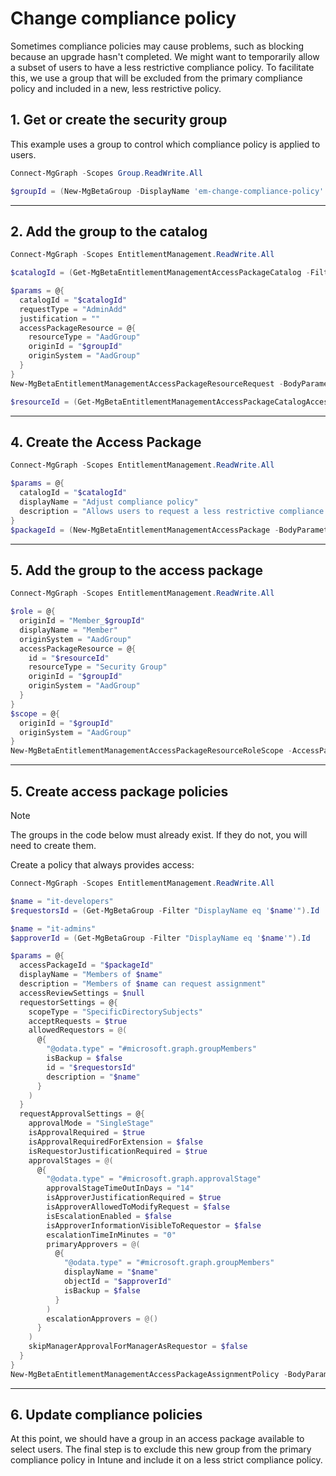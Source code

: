 # Change compliance policy

Sometimes compliance policies may cause problems, such as blocking because an upgrade hasn't completed. We might want to temporarily allow a subset of users to have a less restrictive compliance policy. To facilitate this, we use a group that will be excluded from the primary compliance policy and included in a new, less restrictive policy.

## 1. Get or create the security group

This example uses a group to control which compliance policy is applied to users.

```powershell
Connect-MgGraph -Scopes Group.ReadWrite.All

$groupId = (New-MgBetaGroup -DisplayName 'em-change-compliance-policy' -MailEnabled:$False  -MailNickName 'em-change-compliance-policy' -SecurityEnabled).Id

```

---

## 2. Add the group to the catalog

```powershell
Connect-MgGraph -Scopes EntitlementManagement.ReadWrite.All

$catalogId = (Get-MgBetaEntitlementManagementAccessPackageCatalog -Filter "DisplayName eq 'General'").Id

$params = @{
  catalogId = "$catalogId"
  requestType = "AdminAdd"
  justification = ""
  accessPackageResource = @{
    resourceType = "AadGroup"
    originId = "$groupId"
    originSystem = "AadGroup"
  }
}
New-MgBetaEntitlementManagementAccessPackageResourceRequest -BodyParameter $params

$resourceId = (Get-MgBetaEntitlementManagementAccessPackageCatalogAccessPackageResource -AccessPackageCatalogId $catalogId -Filter "originId eq '$groupId'").Id

```

---

## 4. Create the Access Package

```powershell
Connect-MgGraph -Scopes EntitlementManagement.ReadWrite.All

$params = @{
  catalogId = "$catalogId"
  displayName = "Adjust compliance policy"
  description = "Allows users to request a less restrictive compliance policy"
}
$packageId = (New-MgBetaEntitlementManagementAccessPackage -BodyParameter $params).Id

```

---

## 5. Add the group to the access package

```powershell
Connect-MgGraph -Scopes EntitlementManagement.ReadWrite.All

$role = @{
  originId = "Member_$groupId"
  displayName = "Member"
  originSystem = "AadGroup"
  accessPackageResource = @{
    id = "$resourceId"
    resourceType = "Security Group"
    originId = "$groupId"
    originSystem = "AadGroup"
  }
}
$scope = @{
  originId = "$groupId"
  originSystem = "AadGroup"
}
New-MgBetaEntitlementManagementAccessPackageResourceRoleScope -AccessPackageId $packageId -AccessPackageResourceRole $role -AccessPackageResourceScope $scope

```

---

## 5. Create access package policies

> [!NOTE]
> The groups in the code below must already exist. If they do not, you will need to create them.

Create a policy that always provides access:
```powershell
Connect-MgGraph -Scopes EntitlementManagement.ReadWrite.All

$name = "it-developers"
$requestorsId = (Get-MgBetaGroup -Filter "DisplayName eq '$name'").Id

$name = "it-admins"
$approverId = (Get-MgBetaGroup -Filter "DisplayName eq '$name'").Id

$params = @{
  accessPackageId = "$packageId"
  displayName = "Members of $name"
  description = "Members of $name can request assignment"
  accessReviewSettings = $null
  requestorSettings = @{
    scopeType = "SpecificDirectorySubjects"
    acceptRequests = $true
    allowedRequestors = @(
      @{
        "@odata.type" = "#microsoft.graph.groupMembers"
        isBackup = $false
        id = "$requestorsId"
        description = "$name"
      }
    )
  }
  requestApprovalSettings = @{
    approvalMode = "SingleStage"
    isApprovalRequired = $true
    isApprovalRequiredForExtension = $false
    isRequestorJustificationRequired = $true
    approvalStages = @(
      @{
        "@odata.type" = "#microsoft.graph.approvalStage"
        approvalStageTimeOutInDays = "14"
        isApproverJustificationRequired = $true
        isApproverAllowedToModifyRequest = $false
        isEscalationEnabled = $false
        isApproverInformationVisibleToRequestor = $false
        escalationTimeInMinutes = "0"
        primaryApprovers = @(
          @{
            "@odata.type" = "#microsoft.graph.groupMembers"
            displayName = "$name"
            objectId = "$approverId"
            isBackup = $false
          }
        )
        escalationApprovers = @()
      }
    )
    skipManagerApprovalForManagerAsRequestor = $false
  }
}
New-MgBetaEntitlementManagementAccessPackageAssignmentPolicy -BodyParameter $params

```

---

## 6. Update compliance policies

At this point, we should have a group in an access package available to select users. The final step is to exclude this new group from the primary compliance policy in Intune and include it on a less strict compliance policy.
